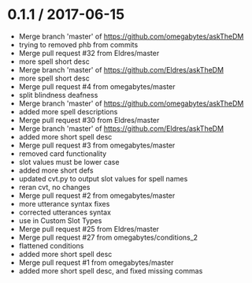 
0.1.1 / 2017-06-15
==================

  * Merge branch 'master' of https://github.com/omegabytes/askTheDM
  * trying to removed phb from commits
  * Merge pull request #32 from Eldres/master
  * more spell short desc
  * Merge branch 'master' of https://github.com/Eldres/askTheDM
  * more spell short desc
  * Merge pull request #4 from omegabytes/master
  * split blindness deafness
  * Merge branch 'master' of https://github.com/omegabytes/askTheDM
  * added more spell descriptions
  * Merge pull request #30 from Eldres/master
  * Merge branch 'master' of https://github.com/Eldres/askTheDM
  * added more short spell desc
  * Merge pull request #3 from omegabytes/master
  * removed card functionality
  * slot values must be lower case
  * added more short defs
  * updated cvt.py to output slot values for spell names
  * reran cvt, no changes
  * Merge pull request #2 from omegabytes/master
  * more utterance syntax fixes
  * corrected utterances syntax
  * use in Custom Slot Types
  * Merge pull request #25 from Eldres/master
  * Merge pull request #27 from omegabytes/conditions_2
  * flattened conditions
  * added more short spell desc
  * Merge pull request #1 from omegabytes/master
  * added more short spell desc, and fixed missing commas

